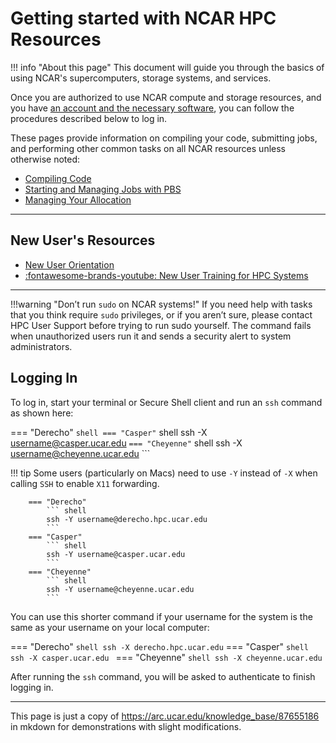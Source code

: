 # Getting started with NCAR HPC Resources

!!! info "About this page"
	This document will guide you through the basics of using NCAR's
	supercomputers, storage systems, and services.


Once you are authorized to use NCAR compute and storage resources, and you have [an account and the necessary software](https://arc.ucar.edu/knowledge_base/74317885), you can follow the procedures described below to log in.


These pages provide information on compiling your code, submitting jobs, and performing other common tasks on all NCAR resources unless otherwise noted:

* [Compiling Code](compiling.md)
* [Starting and Managing Jobs with PBS](environment-modules.md)
* [Managing Your Allocation](managing-jobs.md)

---

## New User's Resources
* [New User Orientation](https://arc.ucar.edu/knowledge_base/68878414)
* [:fontawesome-brands-youtube: New User Training for HPC Systems](https://www.youtube.com/watch?v=CK5Hcl2eEj4)

---

!!!warning "Don’t run `sudo` on NCAR systems!"
	If you need help with tasks that you think require `sudo` privileges, or if you aren’t sure, please contact HPC User Support before trying to run sudo yourself. The command fails when unauthorized users run it and sends a security alert to system administrators.


## Logging In 

To log in, start your terminal or Secure Shell client and run an `ssh` command as shown here:


=== "Derecho"
    ``` shell
=== "Casper"
	``` shell
	ssh -X username@casper.ucar.edu 
	```
=== "Cheyenne"
	``` shell
	ssh -X username@cheyenne.ucar.edu
	```

!!! tip 
		Some users (particularly on Macs) need to use `-Y` instead of `-X` when calling `SSH` to enable `X11` forwarding.

		=== "Derecho"
			``` shell
			ssh -Y username@derecho.hpc.ucar.edu
			```
		=== "Casper"
			``` shell
			ssh -Y username@casper.ucar.edu 
			```
		=== "Cheyenne"
			``` shell
			ssh -Y username@cheyenne.ucar.edu
			```

You can use this shorter command if your username for the system is the same as your username on your local computer:

=== "Derecho"
    ``` shell
	ssh -X derecho.hpc.ucar.edu
	```
=== "Casper"
	``` shell
	ssh -X casper.ucar.edu 
	```
=== "Cheyenne"
	``` shell
	ssh -X cheyenne.ucar.edu
	```

After running the `ssh` command, you will be asked to authenticate to finish logging in.


---
This page is just a copy of https://arc.ucar.edu/knowledge_base/87655186 in mkdown for demonstrations with slight modifications.

